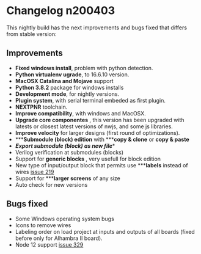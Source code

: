 # Changelog n200403

This  nightly build has the next improvements and bugs fixed that differs from stable version:


## Improvements
* **Fixed windows install**, problem with python detection.
* **Python virtualenv ugrade**, to 16.6.10 version.
* **MacOSX Catalina and Mojave** support
* **Python 3.8.2** package for windows installs
* **Development mode**, for nightly versions.
* **Plugin system**, with serial terminal embeded as first plugin.
* **NEXTPNR** toolchain.
* **Improve compatibility**, with windows and MacOSX.
* **Upgrade core componentes** , this version has been upgraded with latests or closest latest versions of nwjs, and some js libraries.
* **Improve velocity** for larger designs (first round of optimizations).
* *****Submodule (block) edition** with *****copy & clone** or **copy & paste**
* *****Export submodule (block) as new file******
* Verilog verification at submodules (blocks)
* Support for **generic blocks** , very usefull for block edition
* New type of input/output block that permits use *****labels** instead of wires [issue 219](https://github.com/FPGAwars/icestudio/issues/219)
* Support for *****larger screens** of any size
* Auto check for new versions


## Bugs fixed
* Some Windows operating system bugs
* Icons to remove wires
* Labeling order on load project at inputs and outputs of all boards (fixed before only for Alhambra II board).
* Node 12 support [issue 329](https://github.com/FPGAwars/icestudio/issues/329)

